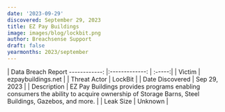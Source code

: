 ```yaml
---
date: '2023-09-29'
discovered: September 29, 2023
title: EZ Pay Buildings
image: images/blog/lockbit.png
author: Breachsense Support
draft: false
yearmonths: 2023/september
---
```



| Data Breach Report
------------:     |:-------------:    | :-----:|
| Victim      | ezpaybuildings.net      | 
| Threat Actor      | LockBit      | 
| Date Discovered      | Sep 29, 2023      | 
| Description      | EZ Pay Buildings provides programs enabling consumers the ability to acquire ownership of Storage Barns, Steel Buildings, Gazebos, and more.      | 
| Leak Size      | Unknown      | 

